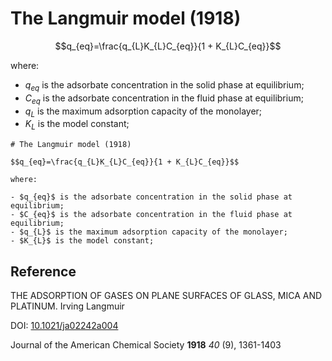 # The Langmuir model (1918)

$$q_{eq}=\frac{q_{L}K_{L}C_{eq}}{1 + K_{L}C_{eq}}$$

where:

- $q_{eq}$ is the adsorbate concentration in the solid phase at equilibrium;
- $C_{eq}$ is the adsorbate concentration in the fluid phase at equilibrium;
- $q_{L}$ is the maximum adsorption capacity of the monolayer;
- $K_{L}$ is the model constant;

```code
# The Langmuir model (1918)

$$q_{eq}=\frac{q_{L}K_{L}C_{eq}}{1 + K_{L}C_{eq}}$$

where:

- $q_{eq}$ is the adsorbate concentration in the solid phase at equilibrium;
- $C_{eq}$ is the adsorbate concentration in the fluid phase at equilibrium;
- $q_{L}$ is the maximum adsorption capacity of the monolayer;
- $K_{L}$ is the model constant;
```

## Reference


THE ADSORPTION OF GASES ON PLANE SURFACES OF GLASS, MICA AND PLATINUM. Irving Langmuir

DOI: [10.1021/ja02242a004](https://doi.org/10.1021/ja02242a004)

Journal of the American Chemical Society **1918** *40* (9), 1361-1403